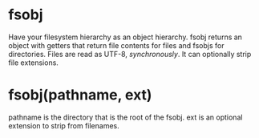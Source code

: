 fsobj
=====
Have your filesystem hierarchy as an object hierarchy.
fsobj returns an object with getters that return file contents for files and fsobjs for directories.
Files are read as UTF-8, *synchronously*.
It can optionally strip file extensions.

fsobj(pathname, ext)
====================
pathname is the directory that is the root of the fsobj.
ext is an optional extension to strip from filenames.
